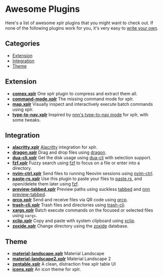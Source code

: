Awesome Plugins
===============

Here's a list of awesome xplr plugins that you might want to check out. If none
of the following plugins work for you, it's very easy to
[write your own][1].


Categories
----------

- [Extension][32]
- [Integration][2]
- [Theme][3]


Extension
---------

- [**comex.xplr**][21] One xplr plugin to compress and extract them all.
- [**command-mode.xplr**][37] The missing command mode for xplr.
- [**map.xplr**][38] Visually inspect and interactively execute batch commands using xplr.
- [**type-to-nav.xplr**][28] Inspired by [nnn's type-to-nav mode][29] for xplr,
  with some tweaks.


Integration
-----------

- [**alacritty.xplr**][33] [Alacritty][34] integration for xplr.
- [**dragon.xplr**][4] Drag and drop files using [dragon][5].
- [**dua-cli.xplr**][6] Get the disk usage using [dua-cli][7] with selection
  support.
- [**fzf.xplr**][8] Fuzzy search using [fzf][9] to focus on a file or enter
  into a directory.
- [**nvim-ctrl.xplr**][35] Send files to running Neovim sessions using
  [nvim-ctrl][36].
- [**paste-rs.xplr**][23] Use this plugin to paste your files to
  [paste.rs][24], and open/delete them later using [fzf][9].
- [**preview-tabbed.xplr**][10] Preview paths using suckless [tabbed][11] and
  [nnn preview-tabbed][12].
- [**qrcp.xplr**][26] Send and receive files via QR code using [qrcp][27].
- [**trash-cli.xplr**][13] Trash files and directories using [trash-cli][14].
- [**xargs.xplr**][22] Batch execute commands on the focused or selected files
  using `xargs`.
- [**xclip.xplr**][15] Copy and paste with system clipboard using [xclip][16].
- [**zoxide.xplr**][17] Change directory using the [zoxide][18] database.


Theme
-----

- [**material-landscape.xplr**][19] Material Landscape
- [**material-landscape2.xplr**][20] Material Landscape 2
- [**zentable.xplr**][31] A clean, distraction free xplr table UI
- [**icons.xplr**][30] An icon theme for xplr.


[1]:./writing-plugins.md
[2]:#integration
[3]:#theme
[4]:https://github.com/sayanarijit/dragon.xplr
[5]:https://github.com/mwh/dragon
[6]:https://github.com/sayanarijit/dua-cli.xplr
[7]:https://github.com/Byron/dua-cli
[8]:https://github.com/sayanarijit/fzf.xplr
[9]:https://github.com/junegunn/fzf
[10]:https://github.com/sayanarijit/preview-tabbed.xplr
[11]:https://tools.suckless.org/tabbed/
[12]:https://github.com/jarun/nnn/blob/master/plugins/preview-tabbed
[13]:https://github.com/sayanarijit/trash-cli.xplr
[14]:https://github.com/andreafrancia/trash-cli
[15]:https://github.com/sayanarijit/xclip.xplr
[16]:https://github.com/astrand/xclip
[17]:https://github.com/sayanarijit/zoxide.xplr
[18]:https://github.com/ajeetdsouza/zoxide
[19]:https://github.com/sayanarijit/material-landscape.xplr
[20]:https://github.com/sayanarijit/material-landscape2.xplr
[21]:https://github.com/sayanarijit/comex.xplr
[22]:https://github.com/sayanarijit/xargs.xplr
[23]:https://github.com/dtomvan/paste-rs.xplr
[24]:https://paste.rs
[25]:https://github.com/sayanarijit/completion.xplr
[26]:https://github.com/sayanarijit/qrcp.xplr
[27]:https://github.com/claudiodangelis/qrcp
[28]:https://github.com/prncss-xyz/type-to-nav.xplr
[29]:https://github.com/jarun/nnn/wiki/concepts#type-to-nav
[30]:https://github.com/prncss-xyz/icons.xplr
[31]:https://github.com/sayanarijit/zentable.xplr
[32]:#extension
[33]:https://github.com/sayanarijit/alacritty.xplr
[34]:https://github.com/alacritty/alacritty
[35]:https://github.com/sayanarijit/nvim-ctrl.xplr
[36]:https://github.com/chmln/nvim-ctrl
[37]:https://github.com/sayanarijit/command-mode.xplr
[38]:https://github.com/sayanarijit/map.xplr
